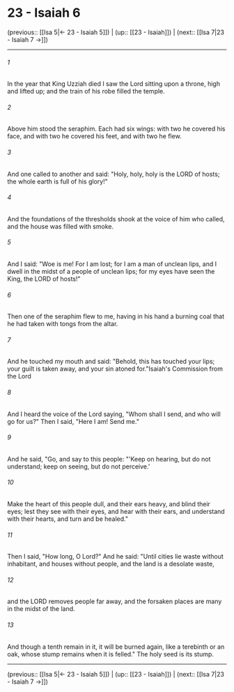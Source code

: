 # 23 - Isaiah 6

(previous:: [[Isa 5|← 23 - Isaiah 5]]) | (up:: [[23 - Isaiah]]) | (next:: [[Isa 7|23 - Isaiah 7 →]])

***


###### 1 
In the year that King Uzziah died I saw the Lord sitting upon a throne, high and lifted up; and the train of his robe filled the temple. 

###### 2 
Above him stood the seraphim. Each had six wings: with two he covered his face, and with two he covered his feet, and with two he flew. 

###### 3 
And one called to another and said: "Holy, holy, holy is the LORD of hosts; the whole earth is full of his glory!" 

###### 4 
And the foundations of the thresholds shook at the voice of him who called, and the house was filled with smoke. 

###### 5 
And I said: "Woe is me! For I am lost; for I am a man of unclean lips, and I dwell in the midst of a people of unclean lips; for my eyes have seen the King, the LORD of hosts!" 

###### 6 
Then one of the seraphim flew to me, having in his hand a burning coal that he had taken with tongs from the altar. 

###### 7 
And he touched my mouth and said: "Behold, this has touched your lips; your guilt is taken away, and your sin atoned for."Isaiah's Commission from the Lord 

###### 8 
And I heard the voice of the Lord saying, "Whom shall I send, and who will go for us?" Then I said, "Here I am! Send me." 

###### 9 
And he said, "Go, and say to this people: "'Keep on hearing, but do not understand; keep on seeing, but do not perceive.' 

###### 10 
Make the heart of this people dull, and their ears heavy, and blind their eyes; lest they see with their eyes, and hear with their ears, and understand with their hearts, and turn and be healed." 

###### 11 
Then I said, "How long, O Lord?" And he said: "Until cities lie waste without inhabitant, and houses without people, and the land is a desolate waste, 

###### 12 
and the LORD removes people far away, and the forsaken places are many in the midst of the land. 

###### 13 
And though a tenth remain in it, it will be burned again, like a terebinth or an oak, whose stump remains when it is felled." The holy seed is its stump.

***

(previous:: [[Isa 5|← 23 - Isaiah 5]]) | (up:: [[23 - Isaiah]]) | (next:: [[Isa 7|23 - Isaiah 7 →]])
